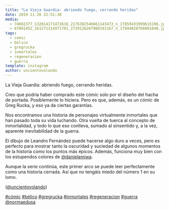 ```yaml
---
title: "La Vieja Guardia: abriendo fuego, cerrando heridas"
date: 2019-11-26 22:51:38
media: 
  - 74602377_132814171472616_2176382546661143473_n_17859433999615196.jpg
  - 67891452_161271314971701_2729126267988191167_n_17844828766801048.jpg
tags: 
  - comic
  - belico
  - gregrucka
  - inmortales
  - regeneracion
  - guerra
template: instagram
author: uncientovolando
---
```


La Vieja Guardia: abriendo fuego, cerrando heridas.


Creo que podría haber comprado este cómic solo por el diseño del hacha de portada. Posiblemente lo hiciera. Pero es que, además, es un cómic de Greg Rucka, y eso ya da ciertas garantías.


Nos encontramos una historia de personajes virtualmente inmortales que han pasado toda su vida luchando. Otra vuelta de tuerca al concepto de inmortalidad, y todo lo que eso conlleva, sumado al sinsentido y, a la vez, aparente inevitabilidad de la guerra.


El dibujo de Leandro Fernández puede hacerse algo duro a veces, pero es perfecto para mostrar tanto la oscuridad y suciedad de algunos momentos de la historia como los puntos más épicos. Además, funciona muy bien con los estupendos colores de [@danielamiwa](https://instagram.com/danielamiwa).


Aunque la serie continúa, este primer arco se puede leer perfectamente como una historia cerrada. Así que no tengáis miedo del número 1 en su lomo.


([@uncientovolando](https://instagram.com/uncientovolando))






[#cómic](/tags/comic) [#bélico](/tags/belico) [#gregrucka](/tags/gregrucka) [#inmortales](/tags/inmortales) [#regeneracion](/tags/regeneracion) [#guerra](/tags/guerra) [@normaedusa](https://instagram.com/normaedusa)
